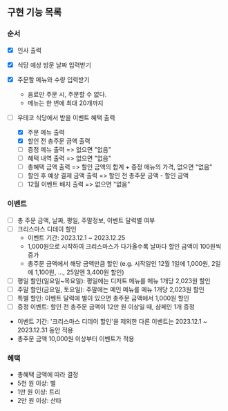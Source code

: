 ## 구현 기능 목록

### 순서

- [x] 인사 출력
- [x] 식당 예상 방문 날짜 입력받기
- [x] 주문할 메뉴와 수량 입력받기

  - 음료만 주문 시, 주문할 수 없다.
  - 메뉴는 한 번에 최대 20개까지

- [ ] 우테코 식당에서 받을 이벤트 혜택 출력

  - [x] 주문 메뉴 출력
  - [x] 할인 전 총주문 금액 출력
  - [ ] 증정 메뉴 출력 => 없으면 "없음"
  - [ ] 혜택 내역 출력 => 없으면 "없음"
  - [ ] 총혜택 금액 출력 => 할인 금액의 합계 + 증정 메뉴의 가격, 없으면 "없음"
  - [ ] 할인 후 예상 결제 금액 출력 => 할인 전 총주문 금액 - 할인 금액
  - [ ] 12월 이벤트 배지 출력 => 없으면 "없음"

### 이벤트

- [ ] 총 주문 금액, 날짜, 평일, 주말정보, 이벤트 달력별 여부
- [ ] 크리스마스 디데이 할인
  - 이벤트 기간: 2023.12.1 ~ 2023.12.25
  - 1,000원으로 시작하여 크리스마스가 다가올수록 날마다 할인 금액이 100원씩 증가
  - 총주문 금액에서 해당 금액만큼 할인 (e.g. 시작일인 12월 1일에 1,000원, 2일에
    1,100원, ..., 25일엔 3,400원 할인)
- [ ] 평일 할인(일요일~목요일): 평일에는 디저트 메뉴를 메뉴 1개당 2,023원 할인
- [ ] 주말 할인(금요일, 토요일): 주말에는 메인 메뉴를 메뉴 1개당 2,023원 할인
- [ ] 특별 할인: 이벤트 달력에 별이 있으면 총주문 금액에서 1,000원 할인
- [ ] 증정 이벤트: 할인 전 총주문 금액이 12만 원 이상일 때, 샴페인 1개 증정
- 이벤트 기간: '크리스마스 디데이 할인'을 제외한 다른 이벤트는 2023.12.1 ~ 2023.12.31 동안 적용
- 총주문 금액 10,000원 이상부터 이벤트가 적용

### 혜택

- 총혜택 금액에 따라 결정
- 5천 원 이상: 별
- 1만 원 이상: 트리
- 2만 원 이상: 산타

